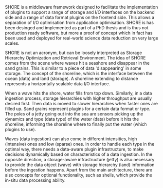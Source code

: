 SHORE is a middleware framework designed to facilitate the implementation of
plugins to support a range of storage and I/O interfaces on the backend side
and a range of data format plugins on the frontend side. This allows a
separation of I/O optimisation from application optimisation. SHORE is has been
desinged and implemented as part of a PhD thesis and is thus not production
ready software, but more a proof of concept which in fact has been used and
deployed for real-world science data reduction on very large scales.

SHORE is not an acronym, but can be loosely interpreted as Storage Hierarchy 
Optimization and Retrieval Environment. The idea of SHORE comes from the scene 
where waves hit a seashore and disappear in the sand grains. This is similar to 
a piece of data 'disappearing' in some storage. The concept of the shoreline, 
which is the interface between the ocean (data) and land (storage). A shoreline 
extending to distance represents a horizontally scalable data I/O interface.

When a wave hits the shore, water fills from top down. Similarly, in a data 
ingestion process, storage hierarchies with higher throughput are usually 
desired first. Then data is moved to slower hierarchies when faster ones are 
filled up. Sand grains represent plugins for a certain data format or type. 
The poles of a jetty going out into the sea are sensors picking up the dynamics
and type (data type) of the water (data) before it hits the shoreline, informing 
the shoreline where to finally put the water (which plugins to use).

Waves (data ingestion) can also come in different intensities, high 
(intensive) ones and low (sparse) ones. In order to handle each type in the 
optimal way, there needs a data-aware plugin infrastructure, to make decisions 
dynamically based on characteristics of a data ingestion. In the opposite 
direction, a storage-aware infrastructure (jetty) is also necessary to 
provide the data object (wave) with storage hierarchy (land) information before 
the ingestion happens. Apart from the main architecture, there are also concepts 
for optional functionality, such as shells, which provide the in-situ data 
processing ability.
